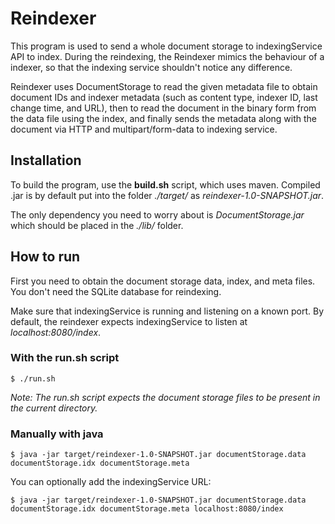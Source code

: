 
# Reindexer

This program is used to send a whole document storage to indexingService API to index. During the reindexing, the Reindexer mimics the behaviour of a indexer, so that the indexing service shouldn't notice any difference.

Reindexer uses DocumentStorage to read the given metadata file to obtain document IDs and indexer metadata (such as content type, indexer ID, last change time, and URL), then to read the document in the binary form from the data file using the index, and finally sends the metadata along with the document via HTTP and multipart/form-data to indexing service.

## Installation

To build the program, use the **build.sh** script, which uses maven. Compiled .jar is by default put into the folder _./target/_ as _reindexer-1.0-SNAPSHOT.jar_.

The only dependency you need to worry about is _DocumentStorage.jar_ which should be placed in the _./lib/_ folder.

## How to run

First you need to obtain the document storage data, index, and meta files. You don't need the SQLite database for reindexing.

Make sure that indexingService is running and listening on a known port. By default, the reindexer expects indexingService to listen at _localhost:8080/index_.

### With the run.sh script

```$ ./run.sh```

_Note: The run.sh script expects the document storage files to be present in the current directory._

### Manually with java

```$ java -jar target/reindexer-1.0-SNAPSHOT.jar documentStorage.data documentStorage.idx documentStorage.meta```

You can optionally add the indexingService URL:

```$ java -jar target/reindexer-1.0-SNAPSHOT.jar documentStorage.data documentStorage.idx documentStorage.meta localhost:8080/index```

